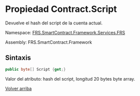 # Propiedad Contract.Script

Devuelve el hash del script de la cuenta actual.

Namespace: [FRS.SmartContract.Framework.Services.FRS](../../FRS.md)

Assembly: FRS.SmartContract.Framework

## Sintaxis

```c#
public byte[] Script {get;}
```

Valor del atributo: hash del script, longitud 20 bytes byte array.



[Volver arriba](../Account.md)

